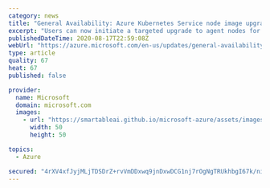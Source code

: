 ```yaml
---
category: news
title: "General Availability: Azure Kubernetes Service node image upgrade "
excerpt: "Users can now initiate a targeted upgrade to agent nodes for a given node pool to pull the latest available node updates and patches without requiring a full cluster upgrade"
publishedDateTime: 2020-08-17T22:59:08Z
webUrl: "https://azure.microsoft.com/en-us/updates/general-availability-azure-kubernetes-service-node-image-upgrade/"
type: article
quality: 67
heat: 67
published: false

provider:
  name: Microsoft
  domain: microsoft.com
  images:
    - url: "https://smartableai.github.io/microsoft-azure/assets/images/organizations/microsoft.com-50x50.jpg"
      width: 50
      height: 50

topics:
  - Azure

secured: "4rXV4xfJyjMLjTDSDrZ+rvVmDDxwq9jnDxwDCG1nj7rOgNgTRUkhbgI67k/nizchNtP7Dfb+RlTULMiOaW9BPIqjfUMkoIsUJy3fni7diGakgqecAU4aWhgQfIHcwXoYS/sAa/hMSk5mLLq8v0OKL02EPfG5snStk9MqKil6I5GYbiR9PA1AKxnAx7xa7WkwyCuNbZAoszsAwvY0lE/TOzFaOVfWEYnT/paZN6okFdwEyvVTEUblSWgnuL40B1rB7k8jqqQXjItlGzJVd4gv1XrYq+aCbYFZx3Bz9MvKzPSZR5mtMGuYFvhEcUY7EyERcXABlFpudfs5k4CwtSMeeWAsW2y3eGak5EkbcbWZUkk=;RU3NsiENJkUiJTu0lITPNg=="
---
```



